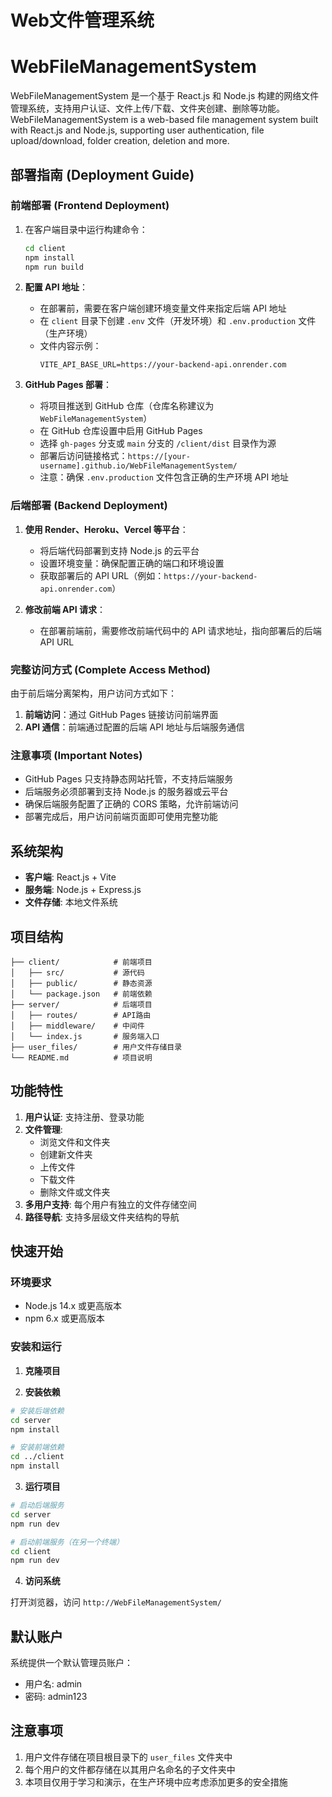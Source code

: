 # Web文件管理系统
# WebFileManagementSystem

WebFileManagementSystem 是一个基于 React.js 和 Node.js 构建的网络文件管理系统，支持用户认证、文件上传/下载、文件夹创建、删除等功能。
WebFileManagementSystem is a web-based file management system built with React.js and Node.js, supporting user authentication, file upload/download, folder creation, deletion and more.


## 部署指南 (Deployment Guide)

### 前端部署 (Frontend Deployment)
1. 在客户端目录中运行构建命令：
   ```bash
   cd client
   npm install
   npm run build
   ```

2. **配置 API 地址**：
   - 在部署前，需要在客户端创建环境变量文件来指定后端 API 地址
   - 在 `client` 目录下创建 `.env` 文件（开发环境）和 `.env.production` 文件（生产环境）
   - 文件内容示例：
     ```
     VITE_API_BASE_URL=https://your-backend-api.onrender.com
     ```

3. **GitHub Pages 部署**：
   - 将项目推送到 GitHub 仓库（仓库名称建议为 `WebFileManagementSystem`）
   - 在 GitHub 仓库设置中启用 GitHub Pages
   - 选择 `gh-pages` 分支或 `main` 分支的 `/client/dist` 目录作为源
   - 部署后访问链接格式：`https://[your-username].github.io/WebFileManagementSystem/`
   - 注意：确保 `.env.production` 文件包含正确的生产环境 API 地址

### 后端部署 (Backend Deployment)
1. **使用 Render、Heroku、Vercel 等平台**：
   - 将后端代码部署到支持 Node.js 的云平台
   - 设置环境变量：确保配置正确的端口和环境设置
   - 获取部署后的 API URL（例如：`https://your-backend-api.onrender.com`）

2. **修改前端 API 请求**：
   - 在部署前端前，需要修改前端代码中的 API 请求地址，指向部署后的后端 API URL

### 完整访问方式 (Complete Access Method)
由于前后端分离架构，用户访问方式如下：

1. **前端访问**：通过 GitHub Pages 链接访问前端界面
2. **API 通信**：前端通过配置的后端 API 地址与后端服务通信

### 注意事项 (Important Notes)
- GitHub Pages 只支持静态网站托管，不支持后端服务
- 后端服务必须部署到支持 Node.js 的服务器或云平台
- 确保后端服务配置了正确的 CORS 策略，允许前端访问
- 部署完成后，用户访问前端页面即可使用完整功能


## 系统架构

- **客户端**: React.js + Vite
- **服务端**: Node.js + Express.js
- **文件存储**: 本地文件系统

## 项目结构

```
├── client/            # 前端项目
│   ├── src/           # 源代码
│   ├── public/        # 静态资源
│   └── package.json   # 前端依赖
├── server/            # 后端项目
│   ├── routes/        # API路由
│   ├── middleware/    # 中间件
│   └── index.js       # 服务端入口
├── user_files/        # 用户文件存储目录
└── README.md          # 项目说明
```

## 功能特性

1. **用户认证**: 支持注册、登录功能
2. **文件管理**: 
   - 浏览文件和文件夹
   - 创建新文件夹
   - 上传文件
   - 下载文件
   - 删除文件或文件夹
3. **多用户支持**: 每个用户有独立的文件存储空间
4. **路径导航**: 支持多层级文件夹结构的导航

## 快速开始

### 环境要求

- Node.js 14.x 或更高版本
- npm 6.x 或更高版本

### 安装和运行

1. **克隆项目**

2. **安装依赖**

```bash
# 安装后端依赖
cd server
npm install

# 安装前端依赖
cd ../client
npm install
```

3. **运行项目**

```bash
# 启动后端服务
cd server
npm run dev

# 启动前端服务（在另一个终端）
cd client
npm run dev
```

4. **访问系统**

打开浏览器，访问 `http://WebFileManagementSystem/`

## 默认账户

系统提供一个默认管理员账户：
- 用户名: admin
- 密码: admin123

## 注意事项

1. 用户文件存储在项目根目录下的 `user_files` 文件夹中
2. 每个用户的文件都存储在以其用户名命名的子文件夹中
3. 本项目仅用于学习和演示，在生产环境中应考虑添加更多的安全措施